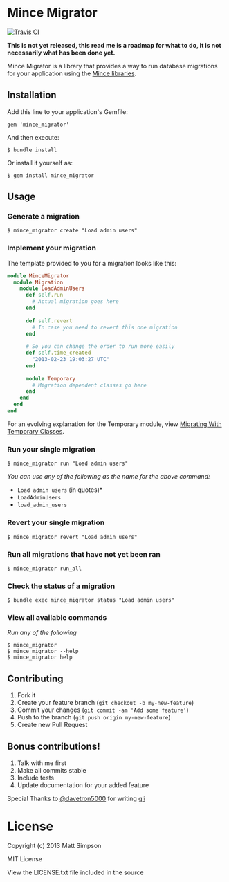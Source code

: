 # Mince Migrator

[![Travis CI](https://travis-ci.org/coffeencoke/mince_migrator.png)](https://travis-ci.org/#!/coffeencoke/mince_migrator)

**This is not yet released, this read me is a roadmap for what to do, it is not necessarily what has been done yet.**

Mince Migrator is a library that provides a way to run database migrations for your application using the [Mince libraries](https://github.com/coffeencoke/mince).

## Installation

Add this line to your application's Gemfile:

    gem 'mince_migrator'

And then execute:

    $ bundle install

Or install it yourself as:

    $ gem install mince_migrator

## Usage

### Generate a migration

	$ mince_migrator create "Load admin users"

### Implement your migration

The template provided to you for a migration looks like this:

```ruby
module MinceMigrator
  module Migration
  	module LoadAdminUsers
  	  def self.run
  	  	# Actual migration goes here
  	  end
  	  
  	  def self.revert
  	  	# In case you need to revert this one migration
  	  end
  	
  	  # So you can change the order to run more easily
  	  def self.time_created
  	  	"2013-02-23 19:03:27 UTC"
  	  end  	    	  
  	  
  	  module Temporary
  	  	# Migration dependent classes go here
  	  end
  	end
  end
end
```

For an evolving explanation for the Temporary module, view [Migrating With Temporary Classes](https://github.com/coffeencoke/mince_migrator/wiki/migrating-with-temporary-classes).

### Run your single migration

	$ mince_migrator run "Load admin users"
	
*You can use any of the following as the name for the above command:*

* `Load admin users` (in quotes)* 
* `LoadAdminUsers`
* `load_admin_users`

### Revert your single migration

	$ mince_migrator revert "Load admin users"

### Run all migrations that have not yet been ran

	$ mince_migrator run_all
	
### Check the status of a migration

	$ bundle exec mince_migrator status "Load admin users"

### View all available commands

*Run any of the following*

	$ mince_migrator
	$ mince_migrator --help
	$ mince_migrator help

## Contributing

1. Fork it
2. Create your feature branch (`git checkout -b my-new-feature`)
3. Commit your changes (`git commit -am 'Add some feature'`)
4. Push to the branch (`git push origin my-new-feature`)
5. Create new Pull Request

## Bonus contributions!

1. Talk with me first
2. Make all commits stable
3. Include tests
4. Update documentation for your added feature

Special Thanks to [@davetron5000](https://github.com/davetron5000) for writing [gli](https://github.com/davetron5000/gli)

# License

Copyright (c) 2013 Matt Simpson

MIT License

View the LICENSE.txt file included in the source
